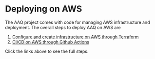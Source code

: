 # Deploying on AWS

The AAQ project comes with code for managing AWS infrastructure and deployment. The
overall steps to deploy AAQ on AWS are

1. [Configure and create infrastructure on AWS through Terraform](infrastructure.md)
2. [CI/CD on AWS through Github Actions](cicd.md)

Click the links above to see the full steps.
